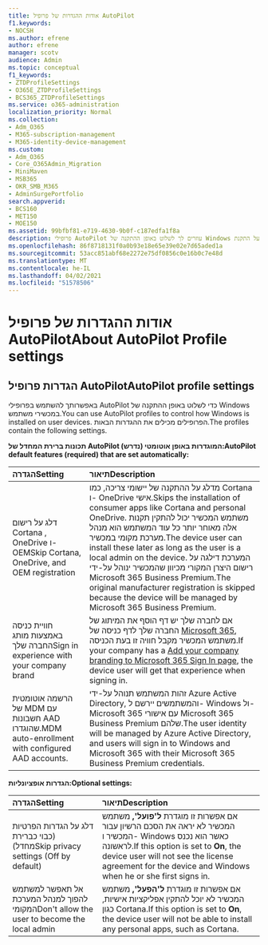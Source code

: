 ```yaml
---
title: אודות ההגדרות של פרופיל AutoPilot
f1.keywords:
- NOCSH
ms.author: efrene
author: efrene
manager: scotv
audience: Admin
ms.topic: conceptual
f1_keywords:
- ZTDProfileSettings
- O365E_ZTDProfileSettings
- BCS365_ZTDProfileSettings
ms.service: o365-administration
localization_priority: Normal
ms.collection:
- Adm_O365
- M365-subscription-management
- M365-identity-device-management
ms.custom:
- Adm_O365
- Core_O365Admin_Migration
- MiniMaven
- MSB365
- OKR_SMB_M365
- AdminSurgePortfolio
search.appverid:
- BCS160
- MET150
- MOE150
ms.assetid: 99bfbf81-e719-4630-9b0f-c187edfa1f8a
description: פרופילי AutoPilot עוזרים לך לשלוט באופן ההתקנה של Windows במכשירי משתמש. הפרופילים מכילים הגדרות ברירת מחדל והגדרות אופציונליות, כמו דלג על התקנת Cortana.
ms.openlocfilehash: 86f8718131f0a0b93e18e65e39e02e7d65aded1a
ms.sourcegitcommit: 53acc851abf68e2272e75df0856c0e16b0c7e48d
ms.translationtype: MT
ms.contentlocale: he-IL
ms.lasthandoff: 04/02/2021
ms.locfileid: "51578506"
---
```

# <a name="about-autopilot-profile-settings"></a><span data-ttu-id="16448-104">אודות ההגדרות של פרופיל AutoPilot</span><span class="sxs-lookup"><span data-stu-id="16448-104">About AutoPilot Profile settings</span></span>

## <a name="autopilot-profile-settings"></a><span data-ttu-id="16448-105">הגדרות פרופיל AutoPilot</span><span class="sxs-lookup"><span data-stu-id="16448-105">AutoPilot profile settings</span></span>

<span data-ttu-id="16448-106">באפשרותך להשתמש בפרופילי AutoPilot כדי לשלוט באופן ההתקנה של Windows במכשירי משתמש.</span><span class="sxs-lookup"><span data-stu-id="16448-106">You can use AutoPilot profiles to control how Windows is installed on user devices.</span></span> <span data-ttu-id="16448-107">הפרופילים מכילים את ההגדרות הבאות.</span><span class="sxs-lookup"><span data-stu-id="16448-107">The profiles contain the following settings.</span></span>
  
 <span data-ttu-id="16448-108">**תכונות ברירת המחדל של AutoPilot (נדרש) המוגדרות באופן אוטומטי:**</span><span class="sxs-lookup"><span data-stu-id="16448-108">**AutoPilot default features (required) that are set automatically:**</span></span>
  
|<span data-ttu-id="16448-109">**הגדרה**</span><span class="sxs-lookup"><span data-stu-id="16448-109">**Setting**</span></span>|<span data-ttu-id="16448-110">**תיאור**</span><span class="sxs-lookup"><span data-stu-id="16448-110">**Description**</span></span>|
|:-----|:-----|
|<span data-ttu-id="16448-111">דלג על רישום Cortana , OneDrive ו- OEM</span><span class="sxs-lookup"><span data-stu-id="16448-111">Skip Cortana, OneDrive, and OEM registration</span></span>  <br/> |<span data-ttu-id="16448-112">מדלג על ההתקנה של יישומי צריכה, כמו Cortana ו- OneDrive אישי.</span><span class="sxs-lookup"><span data-stu-id="16448-112">Skips the installation of consumer apps like Cortana and personal OneDrive.</span></span> <span data-ttu-id="16448-113">משתמש המכשיר יכול להתקין תקנות אלה מאוחר יותר כל עוד המשתמש הוא מנהל מערכת מקומי במכשיר.</span><span class="sxs-lookup"><span data-stu-id="16448-113">The device user can install these later as long as the user is a local admin on the device.</span></span> <span data-ttu-id="16448-114">המערכת דילגה על רישום היצרן המקורי מכיוון שהמכשיר ינוהל על-ידי Microsoft 365 Business Premium.</span><span class="sxs-lookup"><span data-stu-id="16448-114">The original manufacturer registration is skipped because the device will be managed by Microsoft 365 Business Premium.</span></span>  <br/> |
|<span data-ttu-id="16448-115">חוויית כניסה באמצעות מותג החברה שלך</span><span class="sxs-lookup"><span data-stu-id="16448-115">Sign in experience with your company brand</span></span>  <br/> |<span data-ttu-id="16448-116">אם לחברה שלך יש דף הוסף את המיתוג של החברה שלך לדף כניסה של [Microsoft 365](../admin/setup/customize-sign-in-page.md), משתמש המכשיר מקבל חוויה זו בעת הכניסה.</span><span class="sxs-lookup"><span data-stu-id="16448-116">If your company has a [Add your company branding to Microsoft 365 Sign In page](../admin/setup/customize-sign-in-page.md), the device user will get that experience when signing in.</span></span>  <br/> |
|<span data-ttu-id="16448-117">הרשמה אוטומטית של MDM עם חשבונות AAD שהוגדרו.</span><span class="sxs-lookup"><span data-stu-id="16448-117">MDM auto-enrollment with configured AAD accounts.</span></span>  <br/> |<span data-ttu-id="16448-118">זהות המשתמש תנוהל על-ידי Azure Active Directory, והמשתמשים יירשם ל- Windows ול- Microsoft 365 עם אישורי Microsoft 365 Business Premium שלהם.</span><span class="sxs-lookup"><span data-stu-id="16448-118">The user identity will be managed by Azure Active Directory, and users will sign in to Windows and Microsoft 365 with their Microsoft 365 Business Premium credentials.</span></span>  <br/> |
   
 <span data-ttu-id="16448-119">**הגדרות אופציונליות:**</span><span class="sxs-lookup"><span data-stu-id="16448-119">**Optional settings:**</span></span>
  
|<span data-ttu-id="16448-120">**הגדרה**</span><span class="sxs-lookup"><span data-stu-id="16448-120">**Setting**</span></span>|<span data-ttu-id="16448-121">**תיאור**</span><span class="sxs-lookup"><span data-stu-id="16448-121">**Description**</span></span>|
|:-----|:-----|
|<span data-ttu-id="16448-122">דלג על הגדרות הפרטיות (כבוי כברירת מחדל)</span><span class="sxs-lookup"><span data-stu-id="16448-122">Skip privacy settings (Off by default)</span></span>  <br/> |<span data-ttu-id="16448-123">אם אפשרות זו מוגדרת **ל'פועל',** משתמש המכשיר לא יראה את הסכם הרשיון עבור המכשיר ו- Windows כאשר הוא נכנס לראשונה.</span><span class="sxs-lookup"><span data-stu-id="16448-123">If this option is set to **On**, the device user will not see the license agreement for the device and Windows when he or she first signs in.</span></span>  <br/> |
|<span data-ttu-id="16448-124">אל תאפשר למשתמש להפוך למנהל המערכת המקומי</span><span class="sxs-lookup"><span data-stu-id="16448-124">Don't allow the user to become the local admin</span></span>  <br/> |<span data-ttu-id="16448-125">אם אפשרות זו מוגדרת **ל'הפעל',** משתמש המכשיר לא יוכל להתקין אפליקציות אישיות, כגון Cortana.</span><span class="sxs-lookup"><span data-stu-id="16448-125">If this option is set to **On**, the device user will not be able to install any personal apps, such as Cortana.</span></span><br/> |
